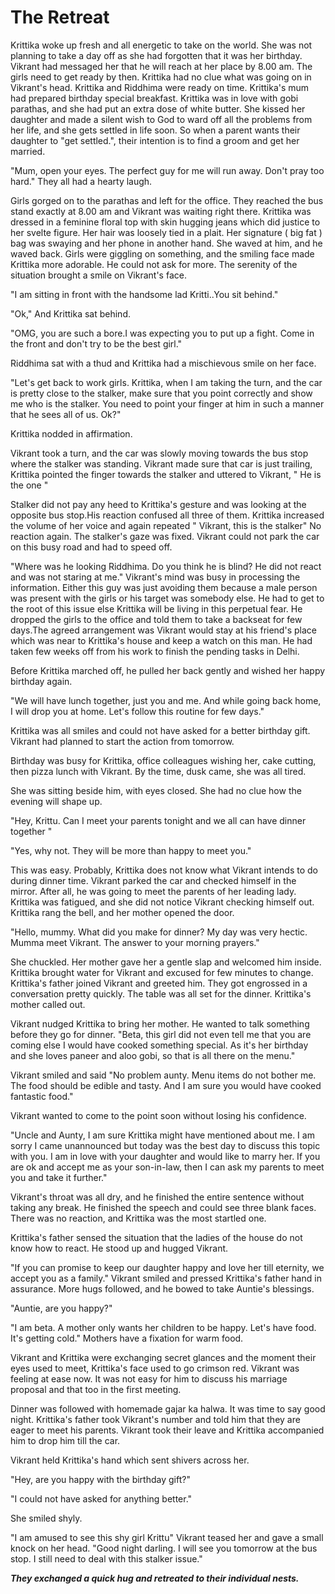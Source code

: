 # The Retreat

Krittika woke up fresh and all energetic to take on the world. She was not planning to take a day off as she had forgotten that it was her birthday. Vikrant had messaged her that he will reach at her place by 8.00 am. The girls need to get ready by then. Krittika had no clue what was going on in Vikrant's head. Krittika and Riddhima were ready on time. Krittika's mum had prepared birthday special breakfast. Krittika was in love with gobi parathas, and she had put an extra dose of white butter. She kissed her daughter and made a silent wish to God to ward off all the problems from her life, and she gets settled in life soon. So when a parent wants their daughter to "get settled.", their intention is to find a groom and get her married.

"Mum, open your eyes. The perfect guy for me will run away. Don't pray too hard." They all had a hearty laugh.

Girls gorged on to the parathas and left for the office. They reached the bus stand exactly at 8.00 am and Vikrant was waiting right there. Krittika was dressed in a feminine floral top with skin hugging jeans which did justice to her svelte figure. Her hair was loosely tied in a plait. Her signature ( big fat ) bag was swaying and her phone in another hand. She waved at him, and he waved back. Girls were giggling on something, and the smiling face made Krittika more adorable. He could not ask for more. The serenity of the situation brought a smile on Vikrant's face.

"I am sitting in front with the handsome lad Kritti..You sit behind."

"Ok," And Krittika sat behind.

"OMG,  you are such a bore.I was expecting you to put up a fight. Come in  the front and don't try to be the best girl."

Riddhima sat with a thud and Krittika had a mischievous smile on her face.

"Let's get back to work girls. Krittika, when I am taking the turn, and the car is pretty close to the stalker, make sure that you point correctly and show me who is the stalker. You need to point your finger at him in such a manner that he sees all of us. Ok?"

Krittika nodded in affirmation.

Vikrant took a turn, and the car was slowly moving towards the bus stop where the stalker was standing. Vikrant made sure that car is  just trailing, Krittika pointed the finger towards the stalker and uttered to Vikrant, " He is the one "

Stalker did not pay any heed to Krittika's gesture and was looking at the opposite bus stop.His reaction confused all three of them. Krittika increased the volume of her voice and again repeated " Vikrant, this is the stalker" No reaction again. The stalker's gaze was fixed. Vikrant could not park the car on this busy road and had to speed off.

"Where was he looking Riddhima. Do you think he is blind? He did not react and was not staring at me."
Vikrant's mind was busy in processing the information. Either this guy was just avoiding them because a male person was present with the girls or his target was somebody else. He had to get to the root of this issue else Krittika will be living in this perpetual fear. He dropped the girls to the office and told them to take a backseat for few days.The agreed arrangement was Vikrant would stay at his friend's place which was near to Krittika's house and keep a watch on this man. He had taken few weeks off from his work to finish the pending tasks in Delhi.

Before Krittika marched off, he pulled her back gently and wished her happy birthday again.

"We will have lunch together, just you and me. And while going back home, I will drop you at home. Let's follow this routine for few days."

Krittika was all smiles and could not have asked for a better birthday gift. Vikrant had planned to start the action from tomorrow.

Birthday was busy for Krittika, office colleagues wishing her, cake cutting, then pizza lunch with Vikrant. By the time, dusk came, she was all tired.

She was sitting beside him, with eyes closed. She had no clue how the evening will shape up.

"Hey, Krittu. Can I meet your parents tonight and we all can have dinner together "

"Yes, why not. They will be more than happy to meet you."

This was easy. Probably, Krittika does not know what Vikrant intends to do during dinner time. Vikrant parked the car and checked himself in the mirror. After all, he was going to meet the parents of her leading lady. Krittika was fatigued, and she did not notice Vikrant checking himself out. Krittika rang the bell, and her mother opened the door.

"Hello, mummy. What did you make for dinner? My day was very hectic. Mumma meet Vikrant. The answer to your morning prayers."

She chuckled. Her mother gave her a gentle slap and welcomed him inside. Krittika brought water for Vikrant and excused for few minutes to change. Krittika's father joined Vikrant and greeted him. They got engrossed in a conversation pretty quickly. The table was all set for the dinner. Krittika's mother called out.

Vikrant nudged Krittika to bring her mother. He wanted to talk something before they go for dinner.
"Beta, this girl did not even tell me that you are coming else I would have cooked something special. As it's her birthday and she loves paneer and aloo gobi, so that is all there on the menu."

Vikrant smiled and said "No problem aunty. Menu items do not bother me. The food should be edible and tasty. And I am sure you would have cooked fantastic food."

Vikrant wanted to come to the point soon without losing his confidence.

"Uncle and Aunty, I am sure Krittika might have mentioned about me. I am sorry I came unannounced but today was the best day to discuss this topic with you. I am in love with your daughter and would like to marry her. If you are ok and accept me as your son-in-law, then I can ask my parents to meet you and take it further."

Vikrant's throat was all dry, and he finished the entire sentence without taking any break. He finished the speech and could see three blank faces. There was no reaction, and Krittika was the most startled one.

Krittika's father sensed the situation that the ladies of the house do not know how to react. He stood up and hugged Vikrant.

"If you can promise to keep our daughter happy and love her till eternity, we accept you as a family."
Vikrant smiled and pressed Krittika's father hand in assurance. More hugs followed, and he bowed to take Auntie's blessings.

"Auntie, are you happy?"

"I am beta. A mother only wants her children to be happy. Let's have food. It's getting cold." Mothers have a fixation for warm food.

Vikrant and Krittika were exchanging secret glances and the moment their eyes used to meet, Krittika's face used to go crimson red. Vikrant was feeling at ease now. It was not easy for him to discuss his marriage proposal and that too in the first meeting.

Dinner was followed with homemade gajar ka halwa. It was time to say good night. Krittika's father took Vikrant's number and told him that they are eager to meet his parents. Vikrant took their leave and Krittika accompanied him to drop him till the car.

Vikrant held Krittika's hand which sent shivers across her.

"Hey, are you happy with the birthday gift?"

"I could not have asked for anything better."

She smiled shyly.

"I am amused to see this shy girl Krittu" Vikrant teased her and gave a small knock on her head.
"Good night darling. I will see you tomorrow at the bus stop. I still need to deal with this stalker issue."

***They exchanged a quick hug and retreated to their individual nests.***